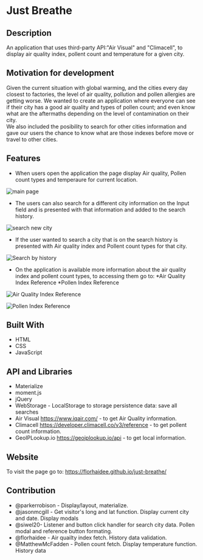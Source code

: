 # Just Breathe

## Description
An application that uses third-party API:"Air Visual" and "Climacell", to display air quality index, pollent count and temperature for a given city.

## Motivation for development
Given the current situation with global warming, and the cities every day closest to factories, the level of air quality, pollution and pollen allergies are getting worse. We wanted to create an application where everyone can see if their city has a good air quality and types of pollen count; and even know what are the aftermaths depending on the level of contamination on their city.  
We also included the posibility to search for other cities information and gave our users the chance to know what are those indexes before move or travel to other cities.

## Features
* When users open the application the page display Air quality, Pollen count types and temperaure for current location. 

![main page](./assets/images/name)

* The users can also search for a different city information on the Input field and is presented with that information and added to the search history.

![search new city](./assets/images/name)

* If the user wanted to search a city that is on the search history is presented with Air quality index and Pollent count types for that city.

![Search by history](./assets/images/name)

* On the application is available more information about the air quality index and pollent count types, to accessing them go to: 
  *Air Quality Index Reference
  *Pollen Index Reference
  
![Air Quality Index Reference](./assets/images/name)

![Pollen Index Reference](./assets/images/name)

## Built With
* HTML
* CSS
* JavaScript

## API and Libraries
* Materialize 
* moment.js 
* jQuery
* WebStorage - LocalStorage to storage persistence data: save all searches
* Air Visual https://www.iqair.com/ - to get Air Quality information.
* Climacell https://developer.climacell.co/v3/reference - to get pollent count information.
* GeoIPLookup.io https://geoiplookup.io/api - to get local information.

## Website
To visit the page go to:
https://florhaidee.github.io/just-breathe/


## Contribution

* @parkerrobison - Display/layout, materialize.
* @jasonmcgill - Get visitor's long and lat function. Display current city and date. Display modals
* @siwel20- Listener and button click handler for search city data. Pollen modal and reference button formating.
* @florhaidee - Air quailty index fetch.  History data validation.
* @MatthewMcFadden - Pollen count fetch.  Display temperature function. History data 


